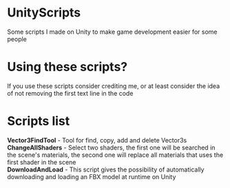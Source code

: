 # UnityScripts
Some scripts I made on Unity to make game development easier for some people

# Using these scripts?
If you use these scripts consider crediting me, or at least consider the idea of not removing the first text line in the code

# Scripts list
<b>Vector3FindTool</b> - Tool for find, copy, add and delete Vector3s<br />
<b>ChangeAllShaders</b> - Select two shaders, the first one will be searched in the scene's materials, the second one will replace all materials that uses the first shader in the scene<br />
<b>DownloadAndLoad</b> - This script gives the possibility of automatically downloading and loading an FBX model at runtime on Unity<br />
